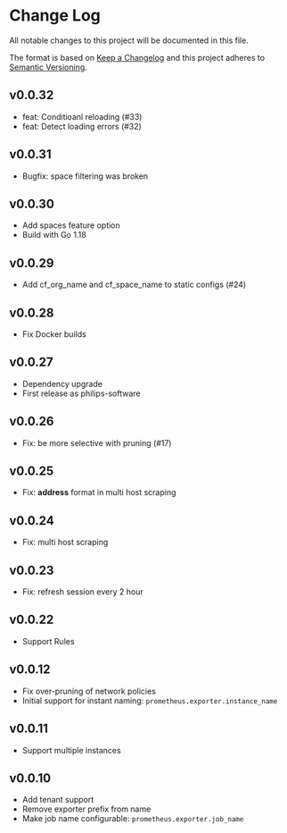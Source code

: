 # Change Log
All notable changes to this project will be documented in this file.

The format is based on [Keep a Changelog](http://keepachangelog.com/)
and this project adheres to [Semantic Versioning](http://semver.org/).

## v0.0.32

- feat: Conditioanl reloading (#33)
- feat: Detect loading errors (#32)

## v0.0.31

- Bugfix: space filtering was broken

## v0.0.30

- Add spaces feature option
- Build with Go 1.18

## v0.0.29

- Add cf_org_name and cf_space_name to static configs (#24)

## v0.0.28

- Fix Docker builds

## v0.0.27

- Dependency upgrade
- First release as philips-software

## v0.0.26

- Fix: be more selective with pruning (#17)

## v0.0.25

- Fix: __address__ format in multi host scraping

## v0.0.24

- Fix: multi host scraping

## v0.0.23

- Fix: refresh session every 2 hour

## v0.0.22

- Support Rules

## v0.0.12

- Fix over-pruning of network policies
- Initial support for instant naming: `prometheus.exporter.instance_name`

## v0.0.11

- Support multiple instances

## v0.0.10

- Add tenant support
- Remove exporter prefix from name
- Make job name configurable: `prometheus.exporter.job_name`
